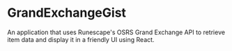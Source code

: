 # GrandExchangeGist
An application that uses Runescape's OSRS Grand Exchange API to retrieve item data and display it in a friendly UI using React.
